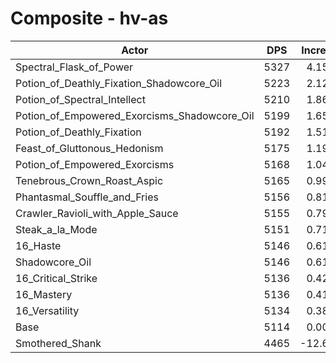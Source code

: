# Composite - hv-as
| Actor | DPS | Increase |
|---|:---:|:---:|
|Spectral_Flask_of_Power|5327|4.15%|
|Potion_of_Deathly_Fixation_Shadowcore_Oil|5223|2.12%|
|Potion_of_Spectral_Intellect|5210|1.86%|
|Potion_of_Empowered_Exorcisms_Shadowcore_Oil|5199|1.65%|
|Potion_of_Deathly_Fixation|5192|1.51%|
|Feast_of_Gluttonous_Hedonism|5175|1.19%|
|Potion_of_Empowered_Exorcisms|5168|1.04%|
|Tenebrous_Crown_Roast_Aspic|5165|0.99%|
|Phantasmal_Souffle_and_Fries|5156|0.81%|
|Crawler_Ravioli_with_Apple_Sauce|5155|0.79%|
|Steak_a_la_Mode|5151|0.71%|
|16_Haste|5146|0.61%|
|Shadowcore_Oil|5146|0.61%|
|16_Critical_Strike|5136|0.42%|
|16_Mastery|5136|0.41%|
|16_Versatility|5134|0.38%|
|Base|5114|0.00%|
|Smothered_Shank|4465|-12.69%|
